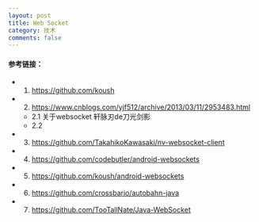 ```yaml
---
layout: post
title: Web Socket
category: 技术
comments: false
---
```


#### 参考链接：


* 1. <https://github.com/koush>
* 2. <https://www.cnblogs.com/yjf512/archive/2013/03/11/2953483.html>
	* 2.1 关于websocket 轩脉刃de刀光剑影
	* 2.2 
* 3. <https://github.com/TakahikoKawasaki/nv-websocket-client>
* 4. <https://github.com/codebutler/android-websockets>
* 5. <https://github.com/koush/android-websockets>
* 6. <https://github.com/crossbario/autobahn-java>
* 7. <https://github.com/TooTallNate/Java-WebSocket>